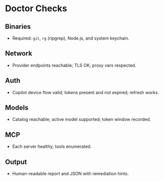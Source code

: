 # Doctor Checks

## Binaries
- Required: `git`, `rg` (ripgrep), Node.js, and system keychain.

## Network
- Provider endpoints reachable; TLS OK; proxy vars respected.

## Auth
- Copilot device flow valid; tokens present and not expired; refresh works.

## Models
- Catalog reachable; active model supported; token window recorded.

## MCP
- Each server healthy; tools enumerated.

## Output
- Human-readable report and JSON with remediation hints.
